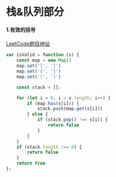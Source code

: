 # 栈&队列部分

#### 1.有效的括号

[LeetCode题目地址](https://leetcode-cn.com/problems/valid-parentheses/)

```JavaScript
var isValid = function (s) {
    const map = new Map()
    map.set('[', ']')
    map.set('{', '}')
    map.set('(', ')')

    const stack = [];

    for (let i = 0; i < s.length; i++) {
        if (map.has(s[i])) {
            stack.push(map.get(s[i]))
        } else {
            if (stack.pop() !== s[i]) {
                return false
            }
        }
    }
    if (stack.length !== 0) {
        return false
    }
    return true
};
```

